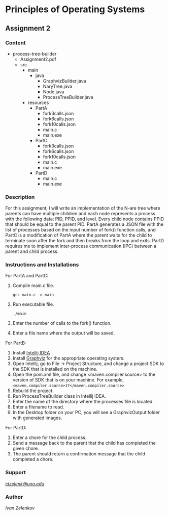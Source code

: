 # Principles of Operating Systems

## Assignment 2

### Content
- process-tree-builder
    - Assignment2.pdf
    - src
        - main
            - java 
              - GraphvizBuilder.java
              - NaryTree.java
              - Node.java
              - ProcessTreeBuilder.java
        - resources
            - PartA
              - fork3calls.json
              - fork6calls.json
              - fork10calls.json
              - main.c
              - main.exe
            - PartC
              - fork3calls.json
              - fork6calls.json
              - fork10calls.json
              - main.c
              - main.exe
            - PartD
              - main.c
              - main.exe

### Description
For this assignment, I will write an implementation of the N-are tree where parents can have multiple children 
and each node represents a process with the following data: PID, PPID, and level. Every child node contains 
PPID that should be equal to the parent PID. PartA generates a JSON file with the list of processes based on 
the input number of fork() function calls, and PartC is a modification of PartA where the parent waits for 
the child to terminate soon after the fork and then breaks from the loop and exits. PartD requires me to implement 
inter-process communication (IPC) between a parent and child process.

### Instructions and Installations
For PartA and PartC:
1. Compile main.c file.

       gcc main.c -o main

2. Run executable file.

       ./main

3. Enter the number of calls to the fork() function.
4. Enter a file name where the output will be saved.

For PartB:
1. Install [Intellij IDEA](https://www.jetbrains.com/idea/download/#section=mac)
2. Install [Graphviz](https://graphviz.org/download/) for the appropriate operating system.
3. Open Intellij, go to File -> Project Structure, and change a project SDK to the SDK that is installed on the machine.
4. Open the pom.xml file, and change <maven.compiler.source> to the version of SDK that is on your machine. For example,
    `<maven.compiler.source>17</maven.compiler.source>` 
5. Rebuild the project.
6. Run ProcessTreeBuilder class in Intellij IDEA.
7. Enter the name of the directory where the processes file is located.
8. Enter a filename to read.
9. In the Desktop folder on your PC, you will see a GraphvizOutput folder with generated images.

For PartD:
1. Enter a chore for the child process.
2. Send a message back to the parent that the child has completed the given chore.
3. The parent should return a confirmation message that the child completed a chore.

### Support
*idzelenk@uno.edu*

### Author
*Ivan Zelenkov*

